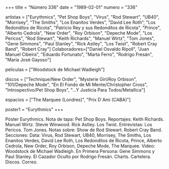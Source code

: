 +++
title = "Número 336"
date = "1989-02-01"
numero = "336"

artistas = ["Eurythmics", "Pet Shop Boys", "Virus", "Rod Stewart", "UB40", "Morrisey", "The Smiths", "Los Enanitos Verdes", "David Lee Roth", "Los Redonditos de Ricota", "Patricio Rey y sus Redonditos de Ricota", "Prince", "Alberto Cedrola", "New Order", "Roy Orbison", "Depeche Mode", "Los Pericos", "Rod Stewart", "Keith Richards", "Manuel Wirtz", "Tom Jones", "Gene Simmons", "Paul Stanley", "Rick Astley", "Los Twist", "Robert Cray Band", "Robert Cray"]
Colaboradores=["Daniel Osvaldo Ripoll", "Juan Manuel Cibeira", "Eduardo Fortunato", "Marta Ferro", "Rodrigo Fresán", "María José Gayoso"]

peliculas = ["Woodstock de Michael Wadleigh"]

discos = ["Technique/New Order", "Mysterie Girl/Roy Orbison", "101/Depeche Mode", "En El Fondo de Mi Mente/Christopher Cross", "Introspectivo/Pet Shop Boys", "...Y Justicia Para Todos/Metallica"]

espacios = ["The Marquee (Londres)", "Prix D´Ami (CABA)"]

poster1 = "Eurythmics"
+++

Póster Eurythmics. 
Nota de tapa:
Pet Shop Boys. 
Reportajes:
Keith Richards. Manuel Wirtz. Stevie Winwood. Rick Astley. Los Twist. 
Entrevistas:
Los Pericos. Tom Jones.
Notas sobre:
Show de Rod Stewart.
Robert Cray Band.
Secciones:
Data: Virus, Rod Stewart, UB40, Morrisey, The Smiths, Los Enanitos Verdes, David Lee Roth, Los Redonditos de Ricota, Prince, Alberto Cedrola, New Order, Roy Orbison, Depeche Mode, The Marquee.
Video: Woodstock de Michael Wadleigh. 
En Primera Persona: Gene Simmons y Paul Stanley.
El Cazador Oculto por Rodrigo Fresán. 
Charts. Cartelera. Discos. Correo.
